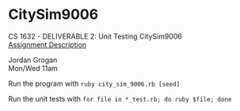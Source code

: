 # CitySim9006
CS 1632 - DELIVERABLE 2: Unit Testing CitySim9006  
[Assignment Description](https://github.com/laboon/CS1632_Spring2018/blob/master/deliverables/2/deliverable2.md)

Jordan Grogan  
Mon/Wed 11am

Run the program with `ruby city_sim_9006.rb [seed]`

Run the unit tests with `for file in *_test.rb; do ruby $file; done`  

